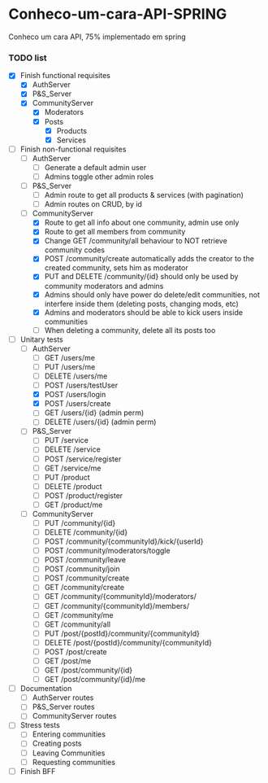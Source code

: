 # Conheco-um-cara-API-SPRING
Conheco um cara API, 75% implementado em spring

### TODO list
 - [x] Finish functional requisites
    - [x] AuthServer
    - [x] P&S_Server
    - [x] CommunityServer
       - [x] Moderators
       - [x] Posts
          - [x] Products
          - [x] Services
 - [ ] Finish non-functional requisites
    - [ ] AuthServer
       - [ ] Generate a default admin user
       - [ ] Admins toggle other admin roles
    - [ ] P&S_Server
       - [ ] Admin route to get all products & services (with pagination)
       - [ ] Admin routes on CRUD, by id
    - [ ] CommunityServer
       - [x] Route to get all info about one community, admin use only
       - [x] Route to get all members from community
       - [x] Change GET /community/all behaviour to NOT retrieve community codes
       - [x] POST /community/create automatically adds the creator to the created community, sets him as moderator
       - [x] PUT and DELETE /community/{id} should only be used by community moderators and admins
       - [x] Admins should only have power do delete/edit communities, not interfere inside them (deleting posts, changing mods, etc)
       - [x] Admins and moderators should be able to kick users inside communities
       - [ ] When deleting a community, delete all its posts too
 - [ ] Unitary tests
    - [ ] AuthServer
       - [ ] GET /users/me
       - [ ] PUT /users/me
       - [ ] DELETE /users/me
       - [ ] POST /users/testUser
       - [x] POST /users/login
       - [x] POST /users/create
       - [ ] GET /users/{id} (admin perm)
       - [ ] DELETE /users/{id} (admin perm)
    - [ ] P&S_Server
       - [ ] PUT /service
       - [ ] DELETE /service
       - [ ] POST /service/register
       - [ ] GET /service/me
       - [ ] PUT /product
       - [ ] DELETE /product
       - [ ] POST /product/register
       - [ ] GET /product/me
    - [ ] CommunityServer
       - [ ] PUT /community/{id}
       - [ ] DELETE /community/{id}
       - [ ] POST /community/{communityId}/kick/{userId}
       - [ ] POST /community/moderators/toggle
       - [ ] POST /community/leave
       - [ ] POST /community/join
       - [ ] POST /community/create
       - [ ] GET /community/create
       - [ ] GET /community/{communityId}/moderators/
       - [ ] GET /community/{communityId}/members/
       - [ ] GET /community/me
       - [ ] GET /community/all
       - [ ] PUT /post/{postId}/community/{communityId}
       - [ ] DELETE /post/{postId}/community/{communityId}
       - [ ] POST /post/create
       - [ ] GET /post/me
       - [ ] GET /post/community/{id}
       - [ ] GET /post/community/{id}/me
 - [ ] Documentation
    - [ ] AuthServer routes
    - [ ] P&S_Server routes
    - [ ] CommunityServer routes
 - [ ] Stress tests
    - [ ] Entering communities
    - [ ] Creating posts
    - [ ] Leaving Communities
    - [ ] Requesting communities
 - [ ] Finish BFF

